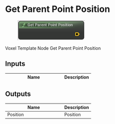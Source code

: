 # Get Parent Point Position

<div align="left" data-full-width="false">

<figure><img src="Get_Parent_Point_Position.png" alt=""><figcaption></figcaption></figure>

</div>

Voxel Template Node Get Parent Point Position

## Inputs

<table>
<thead><tr><th width="170">Name</th><th>Description</th></tr></thead>
<tbody>
</tbody>
</table>

## Outputs

<table>
<thead><tr><th width="170">Name</th><th>Description</th></tr></thead>
<tbody>
<tr><td>Position</td><td>Position</td></tr>
</tbody>
</table>